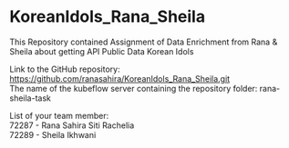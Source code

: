 # KoreanIdols_Rana_Sheila
This Repository contained Assignment of Data Enrichment from Rana &amp; Sheila about getting API Public Data Korean Idols

Link to the GitHub repository: https://github.com/ranasahira/KoreanIdols_Rana_Sheila.git<br>
The name of the kubeflow server containing the repository folder: rana-sheila-task

List of your team member:<br>
72287 - Rana Sahira Siti Rachelia<br>
72289 - Sheila Ikhwani
